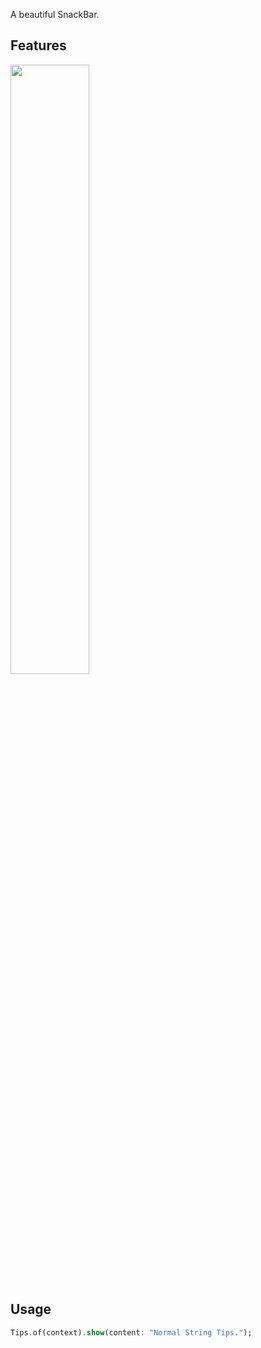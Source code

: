<!-- 
This README describes the package. If you publish this package to pub.dev,
this README's contents appear on the landing page for your package.

For information about how to write a good package README, see the guide for
[writing package pages](https://dart.dev/guides/libraries/writing-package-pages). 

For general information about developing packages, see the Dart guide for
[creating packages](https://dart.dev/guides/libraries/create-library-packages)
and the Flutter guide for
[developing packages and plugins](https://flutter.dev/developing-packages). 
-->

A beautiful SnackBar.

## Features

<img src="http://static.runoob.com/images/runoob-logo.png" width="50%">

## Usage

```dart
Tips.of(context).show(content: "Normal String Tips.");
```

